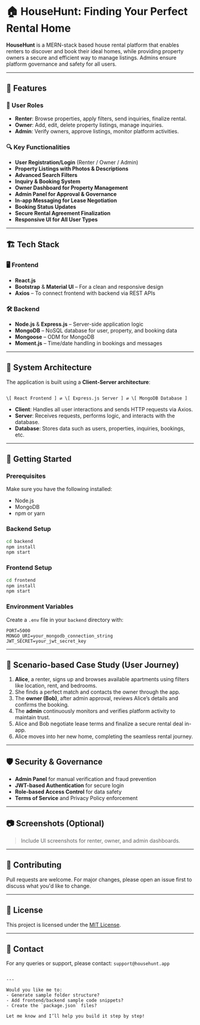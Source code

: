 # 🏠 HouseHunt: Finding Your Perfect Rental Home

**HouseHunt** is a MERN-stack based house rental platform that enables renters to discover and book their ideal homes, while providing property owners a secure and efficient way to manage listings. Admins ensure platform governance and safety for all users.

---

## 🌟 Features

### 👥 User Roles
- **Renter**: Browse properties, apply filters, send inquiries, finalize rental.
- **Owner**: Add, edit, delete property listings, manage inquiries.
- **Admin**: Verify owners, approve listings, monitor platform activities.

### 🔍 Key Functionalities
- **User Registration/Login** (Renter / Owner / Admin)
- **Property Listings with Photos & Descriptions**
- **Advanced Search Filters**
- **Inquiry & Booking System**
- **Owner Dashboard for Property Management**
- **Admin Panel for Approval & Governance**
- **In-app Messaging for Lease Negotiation**
- **Booking Status Updates**
- **Secure Rental Agreement Finalization**
- **Responsive UI for All User Types**

---

## 🏗️ Tech Stack

### 🖥️ Frontend
- **React.js**
- **Bootstrap** & **Material UI** – For a clean and responsive design
- **Axios** – To connect frontend with backend via REST APIs

### 🛠️ Backend
- **Node.js** & **Express.js** – Server-side application logic
- **MongoDB** – NoSQL database for user, property, and booking data
- **Mongoose** – ODM for MongoDB
- **Moment.js** – Time/date handling in bookings and messages

---

## 📌 System Architecture

The application is built using a **Client-Server architecture**:

```

\[ React Frontend ] ⇄ \[ Express.js Server ] ⇄ \[ MongoDB Database ]

````

- **Client**: Handles all user interactions and sends HTTP requests via Axios.
- **Server**: Receives requests, performs logic, and interacts with the database.
- **Database**: Stores data such as users, properties, inquiries, bookings, etc.

---

## 🚀 Getting Started

### Prerequisites
Make sure you have the following installed:
- Node.js
- MongoDB
- npm or yarn

### Backend Setup
```bash
cd backend
npm install
npm start
````

### Frontend Setup

```bash
cd frontend
npm install
npm start
```

### Environment Variables

Create a `.env` file in your `backend` directory with:

```env
PORT=5000
MONGO_URI=your_mongodb_connection_string
JWT_SECRET=your_jwt_secret_key
```

---

## 📘 Scenario-based Case Study (User Journey)

1. **Alice**, a renter, signs up and browses available apartments using filters like location, rent, and bedrooms.
2. She finds a perfect match and contacts the owner through the app.
3. The **owner (Bob)**, after admin approval, reviews Alice’s details and confirms the booking.
4. The **admin** continuously monitors and verifies platform activity to maintain trust.
5. Alice and Bob negotiate lease terms and finalize a secure rental deal in-app.
6. Alice moves into her new home, completing the seamless rental journey.

---

## 🛡️ Security & Governance

* **Admin Panel** for manual verification and fraud prevention
* **JWT-based Authentication** for secure login
* **Role-based Access Control** for data safety
* **Terms of Service** and Privacy Policy enforcement

---

## 📷 Screenshots (Optional)

> Include UI screenshots for renter, owner, and admin dashboards.

---

## 🤝 Contributing

Pull requests are welcome. For major changes, please open an issue first to discuss what you'd like to change.

---

## 📄 License

This project is licensed under the [MIT License](LICENSE).

---

## 📧 Contact

For any queries or support, please contact: `support@househunt.app`

```

---

Would you like me to:
- Generate sample folder structure?
- Add frontend/backend sample code snippets?
- Create the `package.json` files?

Let me know and I’ll help you build it step by step!
```
